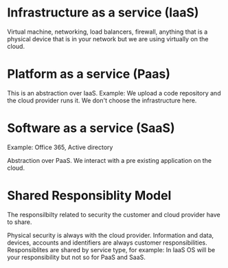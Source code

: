 # Infrastructure as a service (IaaS)

Virtual machine, networking, load balancers, firewall, anything that is a physical device that is in your network but we are using virtually on the cloud.

# Platform as a service (Paas)

This is an abstraction over IaaS.
Example: We upload a code repository and the cloud provider runs it.
We don't choose the infrastructure here.

# Software as a service (SaaS)

Example: Office 365, Active directory

Abstraction over PaaS.
We interact with a pre existing application on the cloud.


# Shared Responsiblity Model

The responsilbilty related to security the customer and cloud provider have to share.

Physical security is always with the cloud provider.
Information and data, devices, accounts and identifiers are always customer responsibilities.
Responsiblites are shared by service type, for example: In IaaS OS will be your responsibility but not so for PaaS and SaaS.

